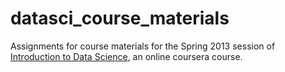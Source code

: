 datasci_course_materials
========================

Assignments for course materials for the Spring 2013 session of [Introduction to Data Science](https://www.coursera.org/course/datasci), an online coursera course.


